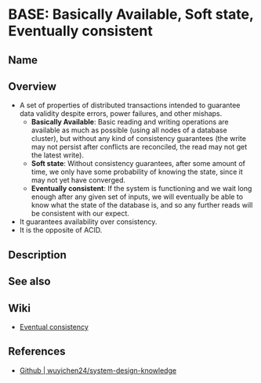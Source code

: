 # BASE: Basically Available, Soft state, Eventually consistent

## Name

## Overview
- A set of properties of distributed transactions intended to guarantee data validity despite errors, power failures, and other mishaps.
   - **Basically Available**: Basic reading and writing operations are available as much as possible (using all nodes of a database cluster), but without any kind of consistency guarantees (the write may not persist after conflicts are reconciled, the read may not get the latest write).
   - **Soft state**: Without consistency guarantees, after some amount of time, we only have some probability of knowing the state, since it may not yet have converged.
   - **Eventually consistent**: If the system is functioning and we wait long enough after any given set of inputs, we will eventually be able to know what the state of the database is, and so any further reads will be consistent with our expect.
- It guarantees availability over consistency.
- It is the opposite of ACID.

## Description

## See also

## Wiki
- [Eventual consistency](https://en.wikipedia.org/wiki/Eventual_consistency)

## References
- [Github | wuyichen24/system-design-knowledge](https://github.com/wuyichen24/system-design-knowledge/blob/master/concepts/Transaction.md#base-availability-over-consistency---eventual-consistency)
